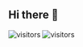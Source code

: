 ## Hi there 👋

![visitors](https://visitor-badge.glitch.me/badge?page_id=mujtabaa11.mujtabaa11&left_color=green&right_color=red)
![visitors](https://visitor-badge.laobi.icu/badge?page_id=mujtabaa11.mujtabaa11)

<!--
**mujtabaa11/mujtabaa11** is a ✨ _special_ ✨ repository because its `README.md` (this file) appears on your GitHub profile.

Here are some ideas to get you started:

- 🔭 I’m currently working on ...
- 🌱 I’m currently learning ...
- 👯 I’m looking to collaborate on ...
- 🤔 I’m looking for help with ...
- 💬 Ask me about ...
- 📫 How to reach me: ...
- 😄 Pronouns: ...
- ⚡ Fun fact: ...
-->
